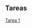## Tareas

[Tarea 1](https://rojasirvin.github.io/ECNII2020/tareas/tarea1.html)
           
           
